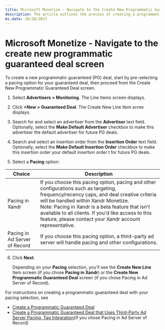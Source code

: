 ```yaml
---
title: Microsoft Monetize - Navigate to the Create New Programmatic Guaranteed Deal Screen
description: The article outlines the process of creating a programmatic guaranteed (PG) deal by selecting a pacing option and proceeding from the "Create New Programmatic Guaranteed Deal" screen.
ms.date: 10/28/2023
---
```

# Microsoft Monetize - Navigate to the create new programmatic guaranteed deal screen

To create a new programmatic guaranteed (PG) deal, start by pre-selecting a pacing option for your guaranteed deal, then proceed from the Create New Programmatic
Guaranteed Deal screen.

1.  Select  **Advertisers \> Monitoring**.
    The Line Items screen displays.

1.  Click **+New \> Guaranteed Deal**.
    The Create New Line Item scree displays.

1.  Search for and select an advertiser from the **Advertiser** text field.
    Optionally, select the **Make Default Advertiser** checkbox to make this advertiser the default advertiser for future PG deals.
1.  Search and select an insertion order from the **Insertion Order** text field.
    Optionally, select the **Make Default Insertion Order** checkbox to make this insertion order your default insertion order t for future PG deals.
1.  Select a **Pacing** option:
    
| Choice | Description |
|---|---|
| Pacing in Xandr | If you choose this pacing option, pacing and other configurations such as targeting, frequency/recency caps, and deal creative criteria will be handled within Xandr Monetize.<br>Note: Pacing in Xandr is a beta feature that isn't available to all clients. If you'd like access to this feature, please contact your Xandr account representative. |
| Pacing in Ad Server of Record | If you choose this pacing option, a third-party ad server will handle pacing and other configurations. |

6.  Click **Next**.

    Depending on your **Pacing** selection, you'll see the **Create New Line** Item screen (if you chose **Pacing in Xandr**) or the **Create New Programmatic Guaranteed
    Deal** screen (if you chose Pacing in Ad Server of Record).

For instructions on creating a programmatic guaranteed deal with your pacing selection, see

- [Create a Programmatic Guaranteed Deal](create-a-programmatic-guaranteed-selling-line-item.md)
- [Create a Programmatic Guaranteed Deal that Uses Third-Party Ad Server Pacing, Tag Integration](create-a-programmatic-guaranteed-selling-line-item-ssp.md)(if you chose Pacing in Ad Server of Record)
